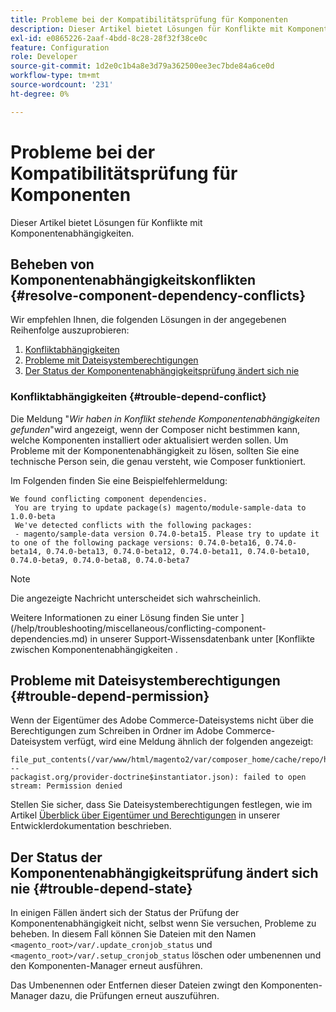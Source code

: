 ```yaml
---
title: Probleme bei der Kompatibilitätsprüfung für Komponenten
description: Dieser Artikel bietet Lösungen für Konflikte mit Komponentenabhängigkeiten.
exl-id: e0865226-2aaf-4bdd-8c28-28f32f38ce0c
feature: Configuration
role: Developer
source-git-commit: 1d2e0c1b4a8e3d79a362500ee3ec7bde84a6ce0d
workflow-type: tm+mt
source-wordcount: '231'
ht-degree: 0%

---
```


# Probleme bei der Kompatibilitätsprüfung für Komponenten

Dieser Artikel bietet Lösungen für Konflikte mit Komponentenabhängigkeiten.

## Beheben von Komponentenabhängigkeitskonflikten {#resolve-component-dependency-conflicts}

Wir empfehlen Ihnen, die folgenden Lösungen in der angegebenen Reihenfolge auszuprobieren:

1. [Konfliktabhängigkeiten](#trouble-depend-conflict)
1. [Probleme mit Dateisystemberechtigungen](#trouble-depend-permission)
1. [Der Status der Komponentenabhängigkeitsprüfung ändert sich nie](#trouble-depend-state)

### Konfliktabhängigkeiten {#trouble-depend-conflict}

Die Meldung &quot;*Wir haben in Konflikt stehende Komponentenabhängigkeiten gefunden*&quot;wird angezeigt, wenn der Composer nicht bestimmen kann, welche Komponenten installiert oder aktualisiert werden sollen. Um Probleme mit der Komponentenabhängigkeit zu lösen, sollten Sie eine technische Person sein, die genau versteht, wie Composer funktioniert.

Im Folgenden finden Sie eine Beispielfehlermeldung:

```terminal
We found conflicting component dependencies.
 You are trying to update package(s) magento/module-sample-data to 1.0.0-beta
 We've detected conflicts with the following packages:
 - magento/sample-data version 0.74.0-beta15. Please try to update it to one of the following package versions: 0.74.0-beta16, 0.74.0-beta14, 0.74.0-beta13, 0.74.0-beta12, 0.74.0-beta11, 0.74.0-beta10, 0.74.0-beta9, 0.74.0-beta8, 0.74.0-beta7
```

>[!NOTE]
>
>Die angezeigte Nachricht unterscheidet sich wahrscheinlich.

Weitere Informationen zu einer Lösung finden Sie unter ](/help/troubleshooting/miscellaneous/conflicting-component-dependencies.md) in unserer Support-Wissensdatenbank unter [Konflikte zwischen Komponentenabhängigkeiten .

## Probleme mit Dateisystemberechtigungen {#trouble-depend-permission}

Wenn der Eigentümer des Adobe Commerce-Dateisystems nicht über die Berechtigungen zum Schreiben in Ordner im Adobe Commerce-Dateisystem verfügt, wird eine Meldung ähnlich der folgenden angezeigt:

```terminal
file_put_contents(/var/www/html/magento2/var/composer_home/cache/repo/https---
packagist.org/provider-doctrine$instantiator.json): failed to open stream: Permission denied
```

Stellen Sie sicher, dass Sie Dateisystemberechtigungen festlegen, wie im Artikel [Überblick über Eigentümer und Berechtigungen](https://devdocs.magento.com/guides/v2.3/install-gde/prereq/file-sys-perms-over.html) in unserer Entwicklerdokumentation beschrieben.

## Der Status der Komponentenabhängigkeitsprüfung ändert sich nie {#trouble-depend-state}

In einigen Fällen ändert sich der Status der Prüfung der Komponentenabhängigkeit nicht, selbst wenn Sie versuchen, Probleme zu beheben. In diesem Fall können Sie Dateien mit den Namen `<magento_root>/var/.update_cronjob_status` und `<magento_root>/var/.setup_cronjob_status` löschen oder umbenennen und den Komponenten-Manager erneut ausführen.

Das Umbenennen oder Entfernen dieser Dateien zwingt den Komponenten-Manager dazu, die Prüfungen erneut auszuführen.
